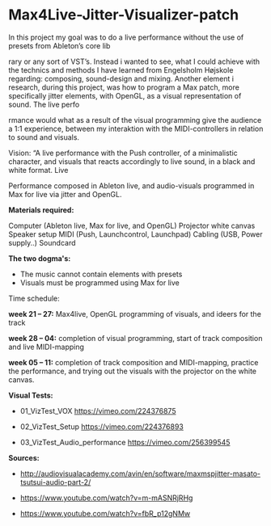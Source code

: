 # Max4Live-Jitter-Visualizer-patch
In this project my goal was to do a live performance without the use of presets from Ableton’s core lib

rary or any sort of VST’s. Instead i wanted to see, what I could achieve with the technics and methods I have learned from Engelsholm Højskole regarding: composing, sound-design and mixing. Another element i research, during this project, was how to program a Max patch, more specifically jitter elements, with OpenGL, as a visual representation of sound. The live perfo

rmance would what as a result of the visual programming give the audience a 1:1 experience, between my interaktion with the MIDI-controllers in relation to sound and visuals.

Vision: “A live performance with the Push controller, of a minimalistic character, and visuals that reacts accordingly to live sound, in a black and white format. Live

Performance composed in Ableton live, and audio-visuals programmed in Max for live via jitter and OpenGL.

**Materials required:**

Computer (Ableton live, Max for live, and OpenGL)
Projector
white canvas
Speaker setup
MIDI (Push, Launchcontrol, Launchpad)
Cabling (USB, Power supply..)
Soundcard

**The two dogma's:**

- The music cannot contain elements with presets
- Visuals must be programmed using Max for live

Time schedule:

**week 21 – 27:**
Max4live, OpenGL programming of visuals, and ideers for the track

**week 28 – 04:**
completion of visual programming, start of track composition and live MIDI-mapping

**week 05 – 11:**
completion of track composition and MIDI-mapping, practice the performance, and trying out the visuals with the projector on the white canvas.

**Visual Tests:**

- 01_VizTest_VOX https://vimeo.com/224376875

- 02_VizTest_Setup https://vimeo.com/224376893

- 03_VizTest_Audio_performance https://vimeo.com/256399545

**Sources:**

- http://audiovisualacademy.com/avin/en/software/maxmspjitter-masato-tsutsui-audio-part-2/

- https://www.youtube.com/watch?v=m-mASNRjRHg

- https://www.youtube.com/watch?v=fbR_p12gNMw
